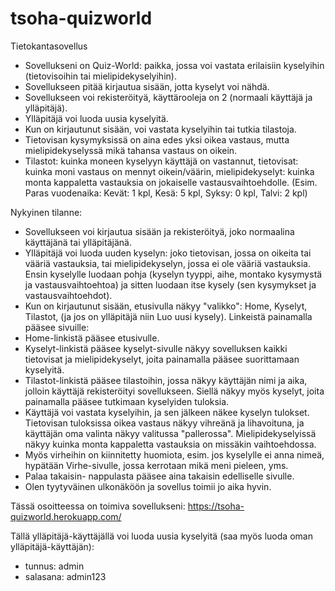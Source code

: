 # tsoha-quizworld
Tietokantasovellus

- Sovellukseni on Quiz-World: paikka, jossa voi vastata erilaisiin kyselyihin (tietovisoihin tai mielipidekyselyihin).
- Sovellukseen pitää kirjautua sisään, jotta kyselyt voi nähdä.
- Sovellukseen voi rekisteröityä, käyttärooleja on 2 (normaali käyttäjä ja ylläpitäjä).
- Ylläpitäjä voi luoda uusia kyselyitä.
- Kun on kirjautunut sisään, voi vastata kyselyihin tai tutkia tilastoja.
- Tietovisan kysymyksissä on aina edes yksi oikea vastaus, mutta mielipidekyselyssä mikä tahansa vastaus on oikein.
- Tilastot: kuinka moneen kyselyyn käyttäjä on vastannut, tietovisat: kuinka moni vastaus on mennyt oikein/väärin,
            mielipidekyselyt: kuinka monta kappaletta vastauksia on jokaiselle vastausvaihtoehdolle.
            (Esim. Paras vuodenaika: Kevät: 1 kpl, Kesä: 5 kpl, Syksy: 0 kpl, Talvi: 2 kpl)

Nykyinen tilanne:
- Sovellukseen voi kirjautua sisään ja rekisteröityä, joko normaalina käyttäjänä tai ylläpitäjänä.
- Ylläpitäjä voi luoda uuden kyselyn: joko tietovisan, jossa on oikeita tai vääriä vastauksia, tai mielipidekyselyn,
  jossa ei ole vääriä vastauksia. Ensin kyselylle luodaan pohja (kyselyn tyyppi, aihe, montako kysymystä ja vastausvaihtoehtoa) ja
  sitten luodaan itse kysely (sen kysymykset ja vastausvaihtoehdot).
- Kun on kirjautunut sisään, etusivulla näkyy "valikko": Home, Kyselyt, Tilastot, (ja jos on ylläpitäjä niin Luo uusi kysely).
  Linkeistä painamalla pääsee sivuille:
- Home-linkistä pääsee etusivulle.
- Kyselyt-linkistä pääsee kyselyt-sivulle näkyy sovelluksen kaikki tietovisat ja mielipidekyselyt, joita painamalla
  pääsee suorittamaan kyselyitä.
- Tilastot-linkistä pääsee tilastoihin, jossa näkyy käyttäjän nimi ja aika, jolloin käyttäjä rekisteröityi sovellukseen. Siellä näkyy myös kyselyt, joita painamalla
  pääsee tutkimaan kyselyiden tuloksia.
- Käyttäjä voi vastata kyselyihin, ja sen jälkeen näkee kyselyn tulokset. Tietovisan tuloksissa oikea vastaus näkyy vihreänä ja lihavoituna,
  ja käyttäjän oma valinta näkyy valitussa "pallerossa". Mielipidekyselyissä näkyy kuinka monta kappaletta vastauksia on missäkin vaihtoehdossa.
- Myös virheihin on kiinnitetty huomiota, esim. jos kyselylle ei anna nimeä, hypätään Virhe-sivulle, jossa kerrotaan mikä meni pieleen, yms.
- Palaa takaisin- nappulasta pääsee aina takaisin edelliselle sivulle.
- Olen tyytyväinen ulkonäköön ja sovellus toimii jo aika hyvin.

Tässä osoitteessa on toimiva sovellukseni:
https://tsoha-quizworld.herokuapp.com/

Tällä ylläpitäjä-käyttäjällä voi luoda uusia kyselyitä (saa myös luoda oman ylläpitäjä-käyttäjän):
- tunnus: admin
- salasana: admin123
